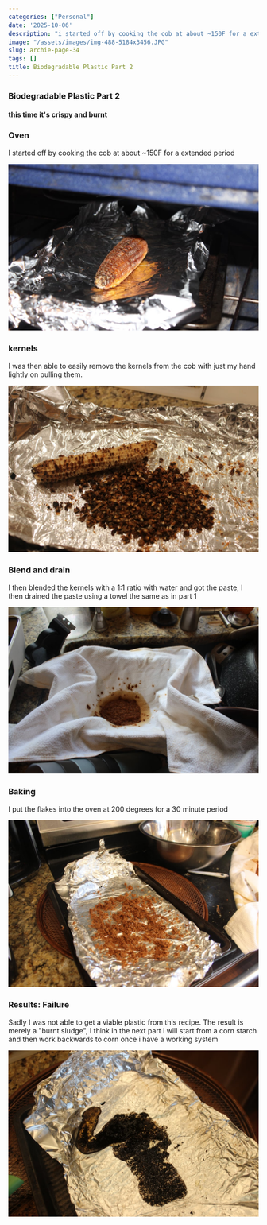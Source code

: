```yaml
---
categories: ["Personal"]
date: '2025-10-06'
description: "i started off by cooking the cob at about ~150F for a extended period"
image: "/assets/images/img-488-5184x3456.JPG"
slug: archie-page-34
tags: []
title: Biodegradable Plastic Part 2
---
```



### Biodegradable Plastic Part 2


#### this time it's crispy and burnt




### Oven


I started off by cooking the cob at about ~150F for a extended period


![Mobirise Website Builder](/assets/images/img-487-1076x717.JPG)




### kernels


I was then able to easily remove the kernels from the cob with just my hand lightly on pulling them.


![Mobirise Website Builder](/assets/images/img-494-1076x717.JPG)




### Blend and drain


I then blended the kernels with a 1:1 ratio with water and got the paste, I then drained the paste using a towel the same as in part 1


![Mobirise Website Builder](/assets/images/img-496-1076x717.JPG)




### Baking


I put the flakes into the oven at 200 degrees for a 30 minute period


![Mobirise Website Builder](/assets/images/img-498-1076x717.JPG)




### Results: Failure


Sadly I was not able to get a viable plastic from this recipe. The result is merely a "burnt sludge", I think in the next part i will start from a corn starch and then work backwards to corn once i have a working system


![Mobirise Website Builder](/assets/images/img-502-1076x717.JPG)



